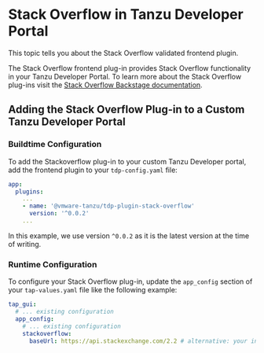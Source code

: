 # Stack Overflow in Tanzu Developer Portal

This topic tells you about the Stack Overflow validated frontend plugin.

The Stack Overflow frontend plug-in provides Stack Overflow functionality in your Tanzu Developer Portal.
To learn more about the Stack Overflow plug-ins visit the [Stack Overflow Backstage documentation](https://github.com/backstage/backstage/tree/master/plugins/stack-overflow).

## <a id="add-plugin"></a> Adding the Stack Overflow Plug-in to a Custom Tanzu Developer Portal

### <a id="buildtime-config"></a> Buildtime Configuration

To add the Stackoverflow plug-in to your custom Tanzu Developer portal, add the frontend plugin to your `tdp-config.yaml` file:

  ```yaml
  app:
    plugins:
      ...
      - name: '@vmware-tanzu/tdp-plugin-stack-overflow'
        version: '^0.0.2'
      ...
  ```

In this example, we use version `^0.0.2` as it is the latest version at the time of writing.

### <a id="runtime-config"></a> Runtime Configuration

To configure your Stack Overflow plug-in, update the `app_config` section of your `tap-values.yaml` file like the following example:

```yaml
tap_gui:
  # ... existing configuration
  app_config:
    # ... existing configuration
    stackoverflow:
      baseUrl: https://api.stackexchange.com/2.2 # alternative: your internal stack overflow instance
```
